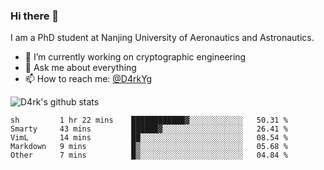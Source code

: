 ### Hi there 👋

I am a PhD student at Nanjing University of Aeronautics and Astronautics.

- 🔭 I’m currently working on cryptographic engineering
- 💬 Ask me about everything
- 📫 How to reach me: [@D4rkYg](https://twitter.com/D4rkYg)

![D4rk's github stats](https://github-readme-stats.vercel.app/api?username=dd4rk&show_icons=true&title_color=fff&icon_color=79ff97&text_color=9f9f9f&bg_color=151515)

<!--START_SECTION:waka-->
```text
sh         1 hr 22 mins    ████████████▓░░░░░░░░░░░░   50.31 % 
Smarty     43 mins         ██████▓░░░░░░░░░░░░░░░░░░   26.41 % 
VimL       14 mins         ██░░░░░░░░░░░░░░░░░░░░░░░   08.54 % 
Markdown   9 mins          █▒░░░░░░░░░░░░░░░░░░░░░░░   05.68 % 
Other      7 mins          █▒░░░░░░░░░░░░░░░░░░░░░░░   04.84 % 
```
<!--END_SECTION:waka-->
